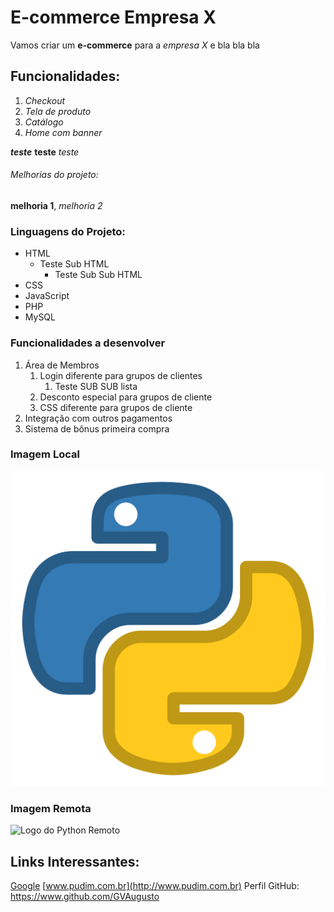 # E-commerce Empresa X

Vamos criar um **e-commerce** para a *empresa X* e bla bla bla

## Funcionalidades:

1. _Checkout_
2. _Tela de produto_
3. _Catálogo_
4. _Home com banner_

_**teste**_ **teste** _teste_

###### Melhorias do projeto:

__melhoria 1__, _melhoria 2_

### Linguagens do Projeto:

* HTML
    * Teste Sub HTML
        * Teste Sub Sub HTML
* CSS
* JavaScript
* PHP
* MySQL

### Funcionalidades a desenvolver

1. Área de Membros
    1. Login diferente para grupos de clientes
        1. Teste SUB SUB lista
    2. Desconto especial para grupos de cliente
    3. CSS diferente para grupos de cliente
2. Integração com outros pagamentos
3. Sistema de bônus primeira compra

### Imagem Local

![Logo do Python Local](img/python.png)


### Imagem Remota

![Logo do Python Remoto](https://img.icons8.com/metro/452/python.png)

## Links Interessantes:

[Google](https://www.google.com)
[www.pudim.com.br](http://www.pudim.com.br)
Perfil GitHub: https://www.github.com/GVAugusto
